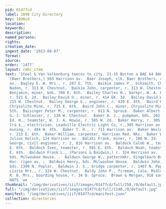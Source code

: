 ```yaml
---
pid: 01477cd
label: 1890 City Directory
key: 1890cd
location: 
keywords: 
description: 
named_persons: 
rights: 
creation_date: 
ingest_date: '2023-08-07'
format: 
source: 
order: '1477'
layout: cmhc_item
text: 'Steel & Van Valkenburg teecos tn city. 21-35 Bocton a BAE 64 BAL  Baer Isaac,
  (Baer Brothers,) 503 Harrison av.  Baer Joseph, clk, Baer Brothers, r. 425 Harrison
  av.  Bagley E. W. Mrs., r. 207 E. 7th.  Baikie James P., biksmith, Chamberlain &
  Nadon, r. 313 W. Chestnut.  Baikie John, carpenter, r. 313 W. Chestnut.  Bailey
  Benjamin, miner, bds. 708 E. 6th.  Bailey Charles H., barkpr, W. A. Polkinghorn,
  r. 521 E. 2d.  Bailey David O., miner, r. 414 EK. 3d.  Bailey David W., mining r.
  215 W. Chestnut.  Bailey George E., engineer, r. 420 E. 4th.  Baird Henry R., miner,
  Chrysolite Mine, r. 715 E. 6th.  Baird John C., miner, Chrysolite Mine, r. 707 E.
  5th.  Baisinger Peter M., carpenter, r. 613 N. Spruce.  Baker Albert M., teamster,
  G. J. Schlosser, r. 128 W. Chestnut.  Baker A. J., pumpman, bds. 202 EK. 3d.  Baker
  Ed. H., teamster, W. J. A. Howie, r. 505 W. 2d.  Baker Harry, r. 305 Harrison av.  Baker
  Ira §., electrician, Leadville Electric Light Co, r..305 Harrison av.  Baker Philip,
  mining, r. 404 W. 4th.  Baker T. H., r. 711 Harrison av.  Baker Wesley, carpenter,
  r. 213 E. 6th.  Baker William, carpenter, Harrison Red. Wks.  Baker William, porter,
  Julius Kolsch, 124 Harrison av.  Balati Frank, miner, r. 108 W. 2d.  Balderston
  George, civil engineer, r. 2, 816 Harrison av.  Baldock Caleb W., teamster, r. 501
  E. 6th.  Baldock Iven, teamster, r. 501 E. 6th.  Baldock Noah, teamster, r. 501
  E. 6th.  Baldwin Frank L., (Parsons & Baidwin,) r. 324 Harrison av.  Baldwin F.,
  bds. Milwaukee House. .  Baldwin George W., patternmkr, Eingelbach Bros, r. 210
  Har- rigon av. ;  Baldwin Henry, bds. Milwaukee House.  Baldwin John, carpenter,
  bds. 1309 N. Poplar.  Baldwin J. S., bridge carpenter, r. 1407 N. Poplar.  Baldwin
  Lizzie Mrs., r. 324 W. Chestnut.  Baldy John P., fireman, Colo. Midland Ry.  Ball
  R. B. Mrs., boarding house, r. 34 8. Spruce.  Brown & Morgan, 918 sacrison ve. DUNLAP
  HATS  we    '
thumbnail: "/img/derivatives/iiif/images/01477cd/full/250,/0/default.jpg"
full: "/img/derivatives/iiif/images/01477cd/full/1140,/0/default.jpg"
manifest: "/img/derivatives/iiif/01477cd/manifest.json"
collection: directories
---
```

